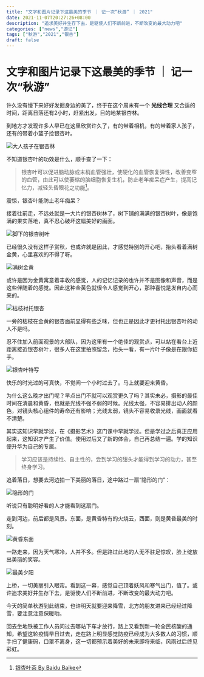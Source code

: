 ```yaml
---
title: "文字和图片记录下这最美的季节 ｜ 记一次“秋游” ｜ 2021"
date: 2021-11-07T20:27:26+08:00
description: "追求美好并生存下去，是驱使人们不断前进，不断改变的最大动力吧"
categories: ["news","游记"]
tags: ["秋游","2021","银杏"]
draft: false
---
```


# 文字和图片记录下这最美的季节 ｜ 记一次“秋游”

许久没有慢下来好好发掘身边的美了，终于在这个周末有一个 **光线合理** 又合适的时间，距离日落还有2小时，赶紧出发，目的地某银杏林。

到地方才发现许多人早已在这里欣赏许久了，有的带着相机，有的带着家人孩子，还有的带着小篮子捡银杏叶。

![大人孩子在银杏林](https://imagehost-cdn.frytea.com/images/2021/11/07/201F3FCB-B6A5-4478-A89A-1F274AA27A40c1609fa7029b0695.jpg)

不知道银杏叶的功效是什么，顺手查了一下：

> 银杏叶可以促进脑动脉或末梢血管强壮，使硬化的血管恢复弹性，改善变窄的血管，由此可以使萎缩的脑细胞恢复生机，防止老年痴呆症产生，提高记忆力，减轻头昏眼花之功能[^1]。

震惊，银杏叶能防止老年痴呆？

接着往前走，不远处就是一大片的银杏树林了，树下铺的满满的银杏树叶，像是饱满的果实落地，真不忍心破坏这幅美好的画面。

![脚下的银杏树叶](https://imagehost-cdn.frytea.com/images/2021/11/07/4C44C40F-5E18-4653-A945-B9D88440B90705517990cee26f37.jpg)

已经很久没有这样子赏秋，也或许就是因此，才感觉特别的开心吧，抬头看着满树金黄，心里喜欢的不得了呀。

![满树金黄](https://imagehost-cdn.frytea.com/images/2021/11/07/D0EE5C6B-355B-4DFA-AA29-4BE6C50A111Dd9979703a760b2e6.jpg)

或许是因为金黄寓意着丰收的感觉，人的记忆记录的也许并不是图像和声音，而是这些伴随着的感觉。因此这种金黄色就很令人感觉到开心，那种喜悦是发自内心而来的。

![枯枝衬托银杏](https://imagehost-cdn.frytea.com/images/2021/11/07/70C04579-E23F-4FAD-BB6B-155CB5513D6Bfe4da4e8b3dc164b.jpg)

一旁的枯枝在金黄的银杏面前显得有些乏味，但也正是因此才更衬托出银杏叶的动人不是吗。

忍不住加入前面观景的大部队，因为这里有一个绝佳的观赏点，可以站在看台上近距离接近银杏树叶，很多人在这里拍照留念，抬头一看，有一片叶子像是在跟你招手。

![银杏叶特写](https://imagehost-cdn.frytea.com/images/2021/11/07/FBC328F5-F8F5-4D19-961A-400AF94B0940278f72ec7b09ebdc.jpg)


快乐的时光过的可真快，不觉间一个小时过去了。马上就要迎来黄昏。

为什么这么晚才出门呢？早点出门不就可以观赏更久了吗？其实未必，摄影的最佳时间在清晨和黄昏，也就是光线不强不弱的时候。光线太强，不容易排出动人的颜色，对镜头核心组件的寿命还有影响；光线太弱，镜头不容易收录光线，画面就看不清楚。

其实这知识早就学过，在《摄影艺术》这门课中早就学过。但是学过之后真正应用起来，这知识才产生了价值。使用过后又了新的体会，自己再总结一遍。学的知识便升华为自己的专属。

> 学习应该是持续性、自主性的，尝到学习的甜头才能得到学习的动力，甚至终身学习。

追着落日，想要去河边拍一下美丽的落日，途中路过一扇“隐形的门”：

![隐形的门](https://imagehost-cdn.frytea.com/images/2021/11/07/42F62A56-EC95-4946-8DB0-7DB0CFD9050Fd90d347d434502d6.jpg)

听说只有聪明好看的人才能看到这扇门。

走到河边，前后都是风景。东面，是黄昏特有的火烧云，西面，则是黄昏最美的时刻。

![黄昏东面](https://imagehost-cdn.frytea.com/images/2021/11/07/2BA2C845-7C94-49A1-8A6C-0B2D43B198039e01f0a61305bd1a.jpg)

一路走来，因为天气寒冷，人并不多。但是路过此地的人无不驻足惊叹，脸上绽放出美丽的笑容。

![最美夕阳](https://imagehost-cdn.frytea.com/images/2021/11/07/78EAE05E-67DD-4394-96F9-E96E8741F23A4caee84403f6f8bd.jpg)

上桥，一切美丽引入眼帘。看到这一幕，感觉自己顶着妖风和寒气出门，值了。或许追求美好并生存下去，是驱使人们不断前进，不断改变的最大动力吧。

今天的简单秋游到此结束，也许明天就要迎来降雪，北方的朋友进来已经经过降雪，要注意注意保暖哟。

回去坐地铁被工作人员问过去哪站下车才放行，路上又看到新一轮全民核酸的通知，希望这轮疫情早日过去，走在路上明显感觉防疫已经成为大多数人的习惯，顺手扫了健康码，口罩不离身，这一切都预示着美好的未来即将来临，风雨过后终见彩虹。

[^1]: [银杏叶茶 By Baidu Baike](https://baike.baidu.com/item/银杏叶茶/7163192)

